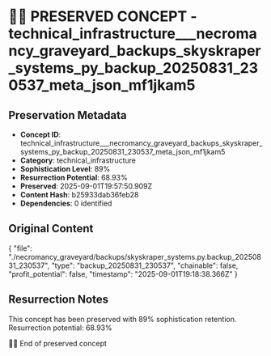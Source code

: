 # 🏴‍☠️ PRESERVED CONCEPT - technical_infrastructure___necromancy_graveyard_backups_skyskraper_systems_py_backup_20250831_230537_meta_json_mf1jkam5

## Preservation Metadata
- **Concept ID**: technical_infrastructure___necromancy_graveyard_backups_skyskraper_systems_py_backup_20250831_230537_meta_json_mf1jkam5
- **Category**: technical_infrastructure
- **Sophistication Level**: 89%
- **Resurrection Potential**: 68.93%
- **Preserved**: 2025-09-01T19:57:50.909Z
- **Content Hash**: b25933dab36feb28
- **Dependencies**: 0 identified

## Original Content

{
  "file": "./necromancy_graveyard/backups/skyskraper_systems.py.backup_20250831_230537",
  "type": "backup_20250831_230537",
  "chainable": false,
  "profit_potential": false,
  "timestamp": "2025-09-01T19:18:38.366Z"
}

## Resurrection Notes
This concept has been preserved with 89% sophistication retention.
Resurrection potential: 68.93%

🏴‍☠️ End of preserved concept